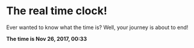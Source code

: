 # The real time clock!

Ever wanted to know what the time is? Well, your journey is about to end!

**The time is Nov 26, 2017, 00:33**